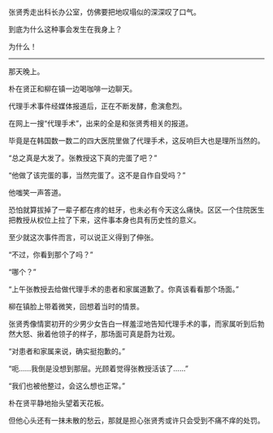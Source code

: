 张贤秀走出科长办公室，仿佛要把地叹塌似的深深叹了口气。

到底为什么这种事会发生在我身上？

为什么！

* * *

那天晚上。

朴在贤正和柳在镇一边喝咖啡一边聊天。

代理手术事件经媒体报道后，正在不断发酵，愈演愈烈。

在网上一搜“代理手术”，出来的全是和张贤秀相关的报道。

毕竟是在韩国数一数二的四大医院里做了代理手术，这反响巨大也是理所当然的。

“总之真是大发了。张教授这下真的完蛋了吧？”

“他做了该完蛋的事，当然完蛋了。这不是自作自受吗？”

他嗤笑一声答道。

恐怕就算拔掉了一辈子都在疼的蛀牙，也未必有今天这么痛快。区区一个住院医生把教授从权位上拉了下来，这件事本身也具有历史性的意义。

至少就这次事件而言，可以说正义得到了伸张。

“不过，你看到那个了吗？”

“哪个？”

“上午张教授去给做代理手术的患者和家属道歉了。你真该看看那个场面。”

柳在镇脸上带着微笑，回想着当时的情景。

张贤秀像情窦初开的少男少女告白一样羞涩地告知代理手术的事，而家属听到后勃然大怒、揪着他领子的样子，那场面可真是蔚为壮观。

“对患者和家属来说，确实挺抱歉的。”

“呃……我倒是没想到那层。光顾着觉得张教授活该了……”

“我们也被他整过，会这么想也正常。”

朴在贤平静地抬头望着天花板。

但他心头还有一抹未散的愁云，那就是担心张贤秀或许只会受到不痛不痒的处罚。